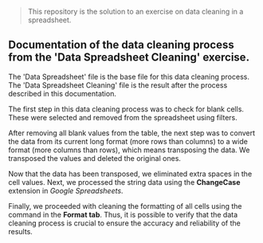 > This repository is the solution to an exercise on data cleaning in a spreadsheet.

## Documentation of the data cleaning process from the 'Data Spreadsheet Cleaning' exercise.

The 'Data Spreadsheet' file is the base file for this data cleaning process. The 'Data Spreadsheet Cleaning' file is the result after the process described in this documentation.

The first step in this data cleaning process was to check for blank cells. These were selected and removed from the spreadsheet using filters.

After removing all blank values from the table, the next step was to convert the data from its current long format (more rows than columns) to a wide format (more columns than rows), which means transposing the data. We transposed the values and deleted the original ones.

Now that the data has been transposed, we eliminated extra spaces in the cell values. Next, we processed the string data using the **ChangeCase** extension in *Google Spreadsheets*.

Finally, we proceeded with cleaning the formatting of all cells using the command in the **Format tab**. Thus, it is possible to verify that the data cleaning process is crucial to ensure the accuracy and reliability of the results.
